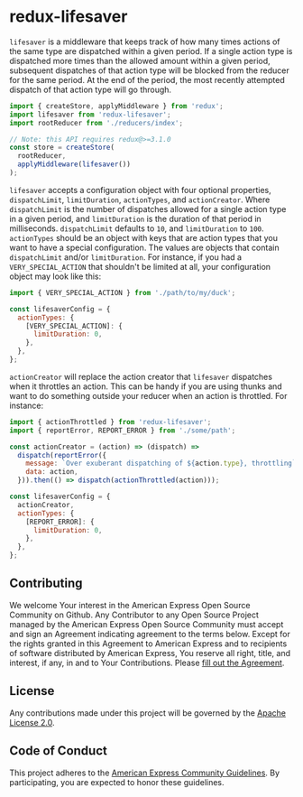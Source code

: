 # redux-lifesaver

`lifesaver` is a middleware that keeps track of how many times actions of the
same type are dispatched within a given period. If a single action type is
dispatched more times than the allowed amount within a given period, subsequent
dispatches of that action type will be blocked from the reducer for the same
period. At the end of the period, the most recently attempted dispatch of that
action type will go through.

```js
import { createStore, applyMiddleware } from 'redux';
import lifesaver from 'redux-lifesaver';
import rootReducer from './reducers/index';

// Note: this API requires redux@>=3.1.0
const store = createStore(
  rootReducer,
  applyMiddleware(lifesaver())
);
```

`lifesaver` accepts a configuration object with four optional properties,
`dispatchLimit`, `limitDuration`, `actionTypes`, and `actionCreator`. Where
`dispatchLimit` is the number of dispatches allowed for a single action type in
a given period, and `limitDuration` is the duration of that period in
milliseconds. `dispatchLimit` defaults to `10`, and `limitDuration` to `100`.
`actionTypes` should be an object with keys that are action types that you want
to have a special configuration. The values are objects that contain
`dispatchLimit` and/or `limitDuration`. For instance, if you had a
`VERY_SPECIAL_ACTION` that shouldn't be limited at all, your configuration
object may look like this:

```js
import { VERY_SPECIAL_ACTION } from './path/to/my/duck';

const lifesaverConfig = {
  actionTypes: {
    [VERY_SPECIAL_ACTION]: {
      limitDuration: 0,
    },
  },
};
```

`actionCreator` will replace the action creator that `lifesaver` dispatches when
it throttles an action. This can be handy if you are using thunks and want to do
something outside your reducer when an action is throttled. For instance:

```js
import { actionThrottled } from 'redux-lifesaver';
import { reportError, REPORT_ERROR } from './some/path';

const actionCreator = (action) => (dispatch) =>
  dispatch(reportError({
    message: `Over exuberant dispatching of ${action.type}, throttling`,
    data: action,
  })).then(() => dispatch(actionThrottled(action)));

const lifesaverConfig = {
  actionCreator,
  actionTypes: {
    [REPORT_ERROR]: {
      limitDuration: 0,
    },
  },
};
```

## Contributing
We welcome Your interest in the American Express Open Source Community on Github.
Any Contributor to any Open Source Project managed by the American Express Open
Source Community must accept and sign an Agreement indicating agreement to the
terms below. Except for the rights granted in this Agreement to American Express
and to recipients of software distributed by American Express, You reserve all
right, title, and interest, if any, in and to Your Contributions. Please [fill
out the Agreement](https://cla-assistant.io/americanexpress/).

## License
Any contributions made under this project will be governed by the [Apache License
2.0](https://github.com/americanexpress/redux-lifesaver/blob/master/LICENSE.txt).

## Code of Conduct
This project adheres to the [American Express Community Guidelines](https://github.com/americanexpress/redux-lifesaver/wiki/Code-of-Conduct).
By participating, you are expected to honor these guidelines.
